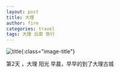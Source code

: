 ```yaml
---
layout: post
title: 大理
author: fire
categories: travel 
tags: 大理 云南 旅行
---
```


![title](http://image.sideproject.cn/title/title_106.jpg){:class="image-title"}

第2天 ，大理
阳光
早晨，早早的到了大理古城 